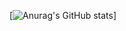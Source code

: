 [![Anurag's GitHub stats](https://github-readme-stats.vercel.app/api?username=sorakatoao&count_private=true&theme=radical&show_icons=true)]

